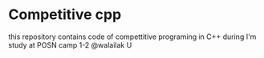 # Competitive cpp

<p>this repository contains code of compettitive programing in C++ during I'm study at POSN camp 1-2 @walailak U</p>
